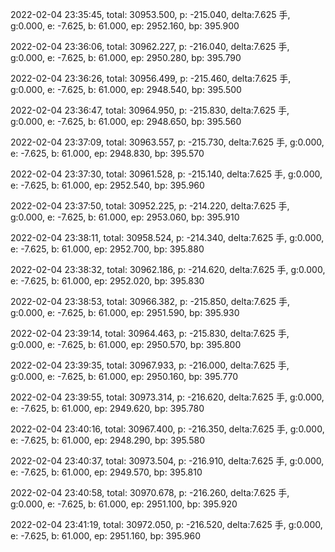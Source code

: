 2022-02-04 23:35:45, total: 30953.500, p: -215.040, delta:7.625 手, g:0.000, e: -7.625, b: 61.000, ep: 2952.160, bp: 395.900

2022-02-04 23:36:06, total: 30962.227, p: -216.040, delta:7.625 手, g:0.000, e: -7.625, b: 61.000, ep: 2950.280, bp: 395.790

2022-02-04 23:36:26, total: 30956.499, p: -215.460, delta:7.625 手, g:0.000, e: -7.625, b: 61.000, ep: 2948.540, bp: 395.500

2022-02-04 23:36:47, total: 30964.950, p: -215.830, delta:7.625 手, g:0.000, e: -7.625, b: 61.000, ep: 2948.650, bp: 395.560

2022-02-04 23:37:09, total: 30963.557, p: -215.730, delta:7.625 手, g:0.000, e: -7.625, b: 61.000, ep: 2948.830, bp: 395.570

2022-02-04 23:37:30, total: 30961.528, p: -215.140, delta:7.625 手, g:0.000, e: -7.625, b: 61.000, ep: 2952.540, bp: 395.960

2022-02-04 23:37:50, total: 30952.225, p: -214.220, delta:7.625 手, g:0.000, e: -7.625, b: 61.000, ep: 2953.060, bp: 395.910

2022-02-04 23:38:11, total: 30958.524, p: -214.340, delta:7.625 手, g:0.000, e: -7.625, b: 61.000, ep: 2952.700, bp: 395.880

2022-02-04 23:38:32, total: 30962.186, p: -214.620, delta:7.625 手, g:0.000, e: -7.625, b: 61.000, ep: 2952.020, bp: 395.830

2022-02-04 23:38:53, total: 30966.382, p: -215.850, delta:7.625 手, g:0.000, e: -7.625, b: 61.000, ep: 2951.590, bp: 395.930

2022-02-04 23:39:14, total: 30964.463, p: -215.830, delta:7.625 手, g:0.000, e: -7.625, b: 61.000, ep: 2950.570, bp: 395.800

2022-02-04 23:39:35, total: 30967.933, p: -216.000, delta:7.625 手, g:0.000, e: -7.625, b: 61.000, ep: 2950.160, bp: 395.770

2022-02-04 23:39:55, total: 30973.314, p: -216.620, delta:7.625 手, g:0.000, e: -7.625, b: 61.000, ep: 2949.620, bp: 395.780

2022-02-04 23:40:16, total: 30967.400, p: -216.350, delta:7.625 手, g:0.000, e: -7.625, b: 61.000, ep: 2948.290, bp: 395.580

2022-02-04 23:40:37, total: 30973.504, p: -216.910, delta:7.625 手, g:0.000, e: -7.625, b: 61.000, ep: 2949.570, bp: 395.810

2022-02-04 23:40:58, total: 30970.678, p: -216.260, delta:7.625 手, g:0.000, e: -7.625, b: 61.000, ep: 2951.100, bp: 395.920

2022-02-04 23:41:19, total: 30972.050, p: -216.520, delta:7.625 手, g:0.000, e: -7.625, b: 61.000, ep: 2951.160, bp: 395.960